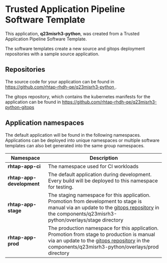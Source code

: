# Trusted Application Pipeline Software Template

This application, **q23misrh3-python**, was created from a Trusted Application Pipeline Software Template.

The software templates create a new source and gitops deployment repositories with a sample source application. 

## Repositories

The source code for your application can be found in [https://github.com/rhtap-rhdh-qe/q23misrh3-python ](https://github.com/rhtap-rhdh-qe/q23misrh3-python ).
 
The gitops repository, which contains the kubernetes manifests for the application can be found in 
[https://github.com/rhtap-rhdh-qe/q23misrh3-python-gitops ](https://github.com/rhtap-rhdh-qe/q23misrh3-python-gitops ) 

## Application namespaces 

The default application will be found in the following namespaces. Applications can be deployed into unique namespaces or multiple software templates can also bet generated into the same group namespaces.  

|  Namespace   |  Description   |  
| -------- | -------- |
| **rhtap-app-ci** | The namespace used for CI workloads |
| **rhtap-app-development** | The default application during development. Every build will be deployed to this namespace for testing. |
| **rhtap-app-stage** | The staging namespace for this application. Promotion from development to stage is manual via an update to the [gitops repository](https://github.com/rhtap-rhdh-qe/q23misrh3-python-gitops ) in the components/q23misrh3-python/overlays/stage directory |
| **rhtap-app-prod** | The production namespace for this application. Promotion from stage to production is manual via an update to the [gitops repository](https://github.com/rhtap-rhdh-qe/q23misrh3-python-gitops ) in the components/q23misrh3-python/overlays/prod directory |